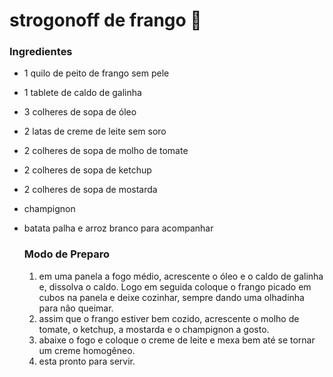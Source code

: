 # strogonoff de frango :chicken:

### Ingredientes

- 1 quilo de peito de frango sem pele

- 1 tablete de caldo de galinha

- 3 colheres de sopa de óleo

- 2 latas de creme de leite sem soro

- 2 colheres de sopa de molho de tomate

- 2 colheres de sopa de ketchup

- 2 colheres de sopa de mostarda

- champignon

- batata palha e arroz branco para acompanhar

  ### Modo de Preparo

  1. em uma panela a fogo médio, acrescente o óleo e o caldo de galinha e, dissolva o caldo. Logo em seguida coloque o frango picado em cubos na panela e deixe cozinhar, sempre dando uma olhadinha para não queimar.
  2. assim que o frango estiver bem cozido, acrescente o molho de tomate, o ketchup, a mostarda e o champignon a gosto.
  3. abaixe o fogo e coloque o creme de leite e mexa bem até se tornar um creme homogêneo.
  4. esta pronto para servir.
